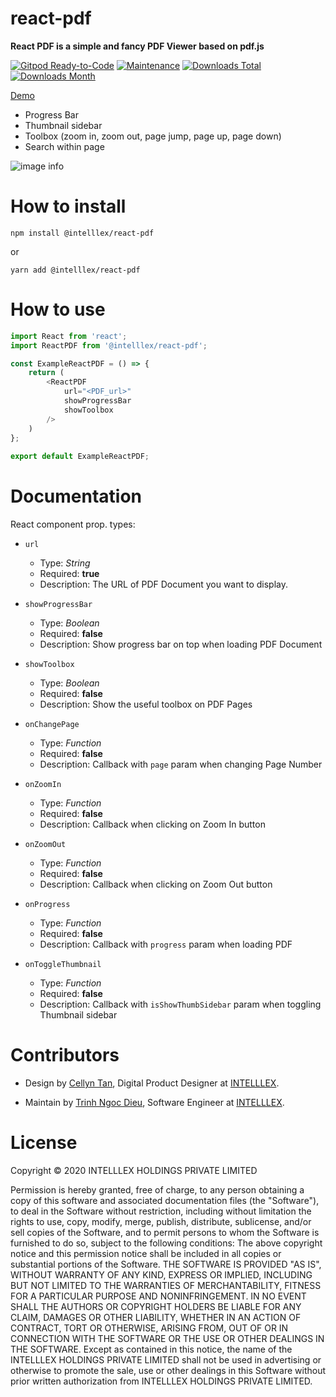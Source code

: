 # react-pdf

**React PDF is a simple and fancy PDF Viewer based on pdf.js**

[![Gitpod Ready-to-Code](https://img.shields.io/badge/Gitpod-ready--to--code-blue?logo=gitpod)](https://github.com/intelllex/react-pdf) 
[![Maintenance](https://img.shields.io/badge/Maintained%3F-yes-green.svg)](https://github.com/intelllex/react-pdf/graphs/commit-activity)
[![Downloads Total](https://img.shields.io/npm/dt/@intelllex/react-pdf.svg)](https://www.npmjs.com/package/@intelllex/react-pdf)
[![Downloads Month](https://img.shields.io/npm/dm/@intelllex/react-pdf.svg)](https://www.npmjs.com/package/@intelllex/react-pdf)

[Demo](https://intelllex.github.io/react-pdf/)

- Progress Bar
- Thumbnail sidebar
- Toolbox (zoom in, zoom out, page jump, page up, page down)
- Search within page

![image info](https://i.imgur.com/rqECUDN.png)

# How to install

```
npm install @intelllex/react-pdf
```

or

```
yarn add @intelllex/react-pdf
```

# How to use

```js
import React from 'react';
import ReactPDF from '@intelllex/react-pdf';

const ExampleReactPDF = () => {
    return (
        <ReactPDF
            url="<PDF_url>"
            showProgressBar
            showToolbox
        />
    )
};
 
export default ExampleReactPDF;
```

# Documentation
React component prop. types:

-   `url`

    -   Type: _String_
    -   Required: **true**
    -   Description: The URL of PDF Document you want to display.

-   `showProgressBar`

    -   Type: _Boolean_
    -   Required: **false**
    -   Description: Show progress bar on top when loading PDF Document

-   `showToolbox`

    -   Type: _Boolean_
    -   Required: **false**
    -   Description: Show the useful toolbox on PDF Pages

-   `onChangePage`
    -   Type: _Function_
    -   Required: **false**
    -   Description: Callback with `page` param when changing Page Number

-   `onZoomIn`
    -   Type: _Function_
    -   Required: **false**
    -   Description: Callback when clicking on Zoom In button

-   `onZoomOut`
    -   Type: _Function_
    -   Required: **false**
    -   Description: Callback when clicking on Zoom Out button

-   `onProgress`
    -   Type: _Function_
    -   Required: **false**
    -   Description: Callback with `progress` param when loading PDF

-   `onToggleThumbnail`
    -   Type: _Function_
    -   Required: **false**
    -   Description: Callback with `isShowThumbSidebar` param when toggling Thumbnail sidebar

# Contributors
- Design by [Cellyn Tan](https://cellyntan.com), Digital Product Designer at [INTELLLEX](https://intelllex.com).

- Maintain by [Trinh Ngoc Dieu](https://trinhngocdieu.com), Software Engineer at [INTELLLEX](https://intelllex.com).

# License
Copyright © 2020 INTELLLEX HOLDINGS PRIVATE LIMITED

Permission is hereby granted, free of charge, to any person obtaining a copy of this software and associated documentation files (the "Software"), to deal in the Software without restriction, including without limitation the rights to use, copy, modify, merge, publish, distribute, sublicense, and/or sell copies of the Software, and to permit persons to whom the Software is furnished to do so, subject to the following conditions:
The above copyright notice and this permission notice shall be included in all copies or substantial portions of the Software.
THE SOFTWARE IS PROVIDED "AS IS", WITHOUT WARRANTY OF ANY KIND, EXPRESS OR IMPLIED, INCLUDING BUT NOT LIMITED TO THE WARRANTIES OF MERCHANTABILITY, FITNESS FOR A PARTICULAR PURPOSE AND NONINFRINGEMENT. IN NO EVENT SHALL THE AUTHORS OR COPYRIGHT HOLDERS BE LIABLE FOR ANY CLAIM, DAMAGES OR OTHER LIABILITY, WHETHER IN AN ACTION OF CONTRACT, TORT OR OTHERWISE, ARISING FROM, OUT OF OR IN CONNECTION WITH THE SOFTWARE OR THE USE OR OTHER DEALINGS IN THE SOFTWARE.
Except as contained in this notice, the name of the INTELLLEX HOLDINGS PRIVATE LIMITED shall not be used in advertising or otherwise to promote the sale, use or other dealings in this Software without prior written authorization from INTELLLEX HOLDINGS PRIVATE LIMITED.

